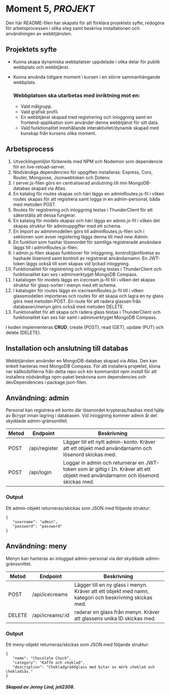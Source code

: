# Moment 5, _PROJEKT_
Den här README-filen har skapats för att förklara projektets syfte, redogöra för arbetsprocessen i olika steg samt beskriva installationen och användningen av webbtjänsten.

## Projektets syfte

- Kunna skapa dynamiska webbplatser uppdelade i olika delar för publik webbplats och webbtjänst.
- Kunna använda tidigare moment i kursen i en större sammanhängande webbplats.

    ### Webbplatsen ska utarbetas med inriktning mot en:

    - Vald målgrupp.
    - Vald grafisk profil.
    - En webbtjänst skapad med registrering och inloggning samt en frontend-applikation som använder denna webbtjänst för sitt data.
    - Vald funktionalitet innehållande interaktivitet/dynamik skapad med kunskap från kursens olika moment.

## Arbetsprocess

1. Utvecklingsmiljön förbereds med NPM och Nodemon som dependencie för en live-reload-server.
2. Nödvändiga dependencies för uppgiften installeras: Express, Cors, Router, Mongoose, Jsonwebtoken och Dotenv. 
3. I server.js-filen görs en centraliserad anslutning till min MongoDB-databas skapad via Atlas.
4. En katalog för routes skapas och häri läggs en adminRoutes.js-fil i vilken routes skapas för att registrera samt logga in en admin-personal, båda med metoden POST. 
5. Routes för registrering och inloggning testas i ThunderClient för att säkerställa att dessa fungerar.
6. En katalog för models skapas och häri läggs en admin.js-fil i vilken det skapas struktur för adminuppgifter med ett schema.
7. En import av adminmodellen görs till adminRoutes.js-filen och i sektionen som avser registering läggs denna till med _new Admin_.
8. En funktion som hashar lösenordet för samtliga registrerade användare läggs till i adminRoutes.js-filen.
9. I admin.js-filen skapas funktioner för inloggning, kontroll/jämförelse av hashade lösenord samt kontroll av registrerat användarnamn. En JWT-token läggs också till som skapas vid lyckad inloggning.
10. Funktionalitet för registrering och inloggning testas i ThunderClient och funktionalitet kan ses i adminverktyget MongoDB Compass.
11. I katalogen för models läggs en icecream.js-fil till i vilken det skapas struktur för glass-sorter i menyn med ett schema.
12. I katalogen för routes läggs en icecreamRoutes.js-fil till i vilken glassmodellen importeras och routes för att skapa och lagra en ny glass görs med metoden POST. En route för att radera glassen från databasen/menyn görs också med metoden DELETE.
13. Funktionalitet för att skapa och radera glass testas i ThunderClient och funktionalitet kan ses här samt i adminverktyget MongoDB Compass.

I koden implementeras **CRUD**; create (POST), read (GET), update (PUT) och delete (DELETE).

## Installation och anslutning till databas

Webbtjänsten använder en MongoDB-databas skapad via Atlas. Den kan enkelt hanteras med MongoDB Compass. För att installera projektet, klona ner källkodsfilerna från detta repo och kör kommandot _npm install_ för att installera nödvändiga npm-paket beskrivna som dependencies och devDependencies i package.json-filen.

## Användning: admin
Personal kan registrera ett konto där lösenordet krypteras/hashas med hjälp av Bcrypt innan lagring i databasen. Vid inloggning kommer
admin åt det skyddade admin-gränssnittet.

| **Metod** | **Endpoint**      | **Beskrivning**                                                                                                                      |
|-------|---------------|----------------------------------------------------------------------------------------------------------------------------------|
| POST  | /api/register | Lägger till ett nytt admin-konto. Kräver att ett objekt med användarnamn och lösenord skickas med.                               |
| POST  | /api/login    | Loggar in admin och returnerar en JWT-token som är giltig i 1h. Kräver att ett objekt med användarnamn och lösenord skickas med. |

### Output
Ett admin-objekt returneras/skickas som JSON med följande struktur:

```
{
   "username": "admin",
   "password": "password"
}
```

## Användning: meny
Menyn kan hanteras av inloggad admin-personal via det skyddade admin-gränssnittet. 

| **Metod**  | **Endpoint**         | **Beskrivning**                                                                                            |
|--------|------------------|--------------------------------------------------------------------------------------------------------|
| POST   | /api/icecreams   | Lägger till en ny glass i menyn. Kräver att ett objekt med namn, kategori och beskrivning skickas med. |
| DELETE | /api/icreams/:id | raderar en glass från menyn. Kräver att glassens unika ID skickas med.                                 |

### Output
Ett meny-objekt returneras/skickas som JSON med följande struktur:

```
{
   "name": "Chocolate Chock",
   "category": "Kaffe och choklad",
   "description": "Chokladgräddglass med bitar av mörk choklad och chokladsås."
}
```

#### _Skapad av Jenny Lind, jeli2308_.